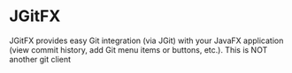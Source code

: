 # JGitFX
JGitFX provides easy Git integration (via JGit) with your JavaFX application (view commit history, add Git menu items or buttons, etc.). This is NOT another git client

